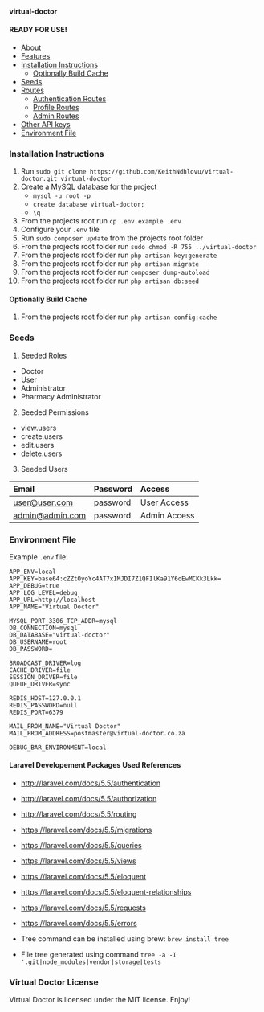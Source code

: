 #### virtual-doctor

#### READY FOR USE!
- [About](#about)
- [Features](#features)
- [Installation Instructions](#installation-instructions)
    - [Optionally Build Cache](#optionally-build-cache)
- [Seeds](#seeds)
- [Routes](#routes)
  - [Authentication Routes](#authentication-routes)
  - [Profile Routes](#profile-routes)
  - [Admin Routes](#admin-routes)
- [Other API keys](#other-api-keys)
- [Environment File](#environment-file)

### Installation Instructions
1. Run `sudo git clone https://github.com/KeithNdhlovu/virtual-doctor.git virtual-doctor`
2. Create a MySQL database for the project
    * ```mysql -u root -p```
    * ```create database virtual-doctor;```
    * ```\q```
3. From the projects root run `cp .env.example .env`
4. Configure your `.env` file
5. Run `sudo composer update` from the projects root folder
9. From the projects root folder run `sudo chmod -R 755 ../virtual-doctor`
10. From the projects root folder run `php artisan key:generate`
11. From the projects root folder run `php artisan migrate`
12. From the projects root folder run `composer dump-autoload`
13. From the projects root folder run `php artisan db:seed`


#### Optionally Build Cache
1. From the projects root folder run `php artisan config:cache`

### Seeds
1. Seeded Roles
  * Doctor
  * User
  * Administrator
  * Pharmacy Administrator

2. Seeded Permissions
  * view.users
  * create.users
  * edit.users
  * delete.users

3. Seeded Users

|Email|Password|Access|
|:------------|:------------|:------------|
|user@user.com|password|User Access|
|admin@admin.com|password|Admin Access|

### Environment File

Example `.env` file:

```
APP_ENV=local
APP_KEY=base64:cZZtOyoYc4AT7x1MJDI7Z1QFIlKa91Y6oEwMCKk3Lkk=
APP_DEBUG=true
APP_LOG_LEVEL=debug
APP_URL=http://localhost
APP_NAME="Virtual Doctor"

MYSQL_PORT_3306_TCP_ADDR=mysql
DB_CONNECTION=mysql
DB_DATABASE="virtual-doctor"
DB_USERNAME=root
DB_PASSWORD=

BROADCAST_DRIVER=log
CACHE_DRIVER=file
SESSION_DRIVER=file
QUEUE_DRIVER=sync

REDIS_HOST=127.0.0.1
REDIS_PASSWORD=null
REDIS_PORT=6379

MAIL_FROM_NAME="Virtual Doctor"
MAIL_FROM_ADDRESS=postmaster@virtual-doctor.co.za

DEBUG_BAR_ENVIRONMENT=local

```

#### Laravel Developement Packages Used References
* http://laravel.com/docs/5.5/authentication
* http://laravel.com/docs/5.5/authorization
* http://laravel.com/docs/5.5/routing
* https://laravel.com/docs/5.5/migrations
* https://laravel.com/docs/5.5/queries
* https://laravel.com/docs/5.5/views
* https://laravel.com/docs/5.5/eloquent
* https://laravel.com/docs/5.5/eloquent-relationships
* https://laravel.com/docs/5.5/requests
* https://laravel.com/docs/5.5/errors

* Tree command can be installed using brew: `brew install tree`
* File tree generated using command `tree -a -I '.git|node_modules|vendor|storage|tests`

### Virtual Doctor License
Virtual Doctor is licensed under the MIT license. Enjoy!
